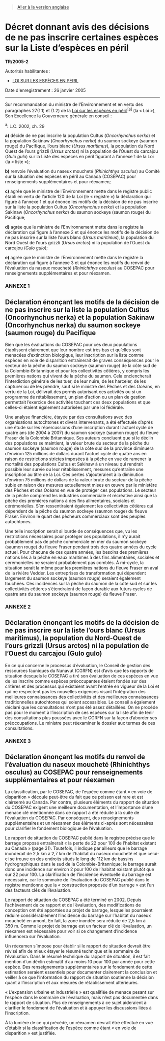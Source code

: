 > [Aller à la version anglaise](/en/Regulations/Statutory%20Instruments/2005/2.md)

# Décret donnant avis des décisions de ne pas inscrire certaines espèces sur la Liste d’espèces en péril

**TR/2005-2**

Autorités habilitantes : 
- [LOI SUR LES ESPÈCES EN PÉRIL](/fr/Lois/Lois%20du%20Canada/2002/ch.%2029.md)

Date d'enregistrement : 26 janvier 2005

----------

Sur recommandation du ministre de l’Environnement et en vertu des paragraphes 27(1.1) et (1.2) de la [Loi sur les espèces en péril](/fr/Lois/Lois%20du%20Canada/2002/ch.%2029.md)<sup><a href='#footnotea_f'>[a]</a></sup> (la « Loi »), Son Excellence la Gouverneure générale en conseil :

<a name='footnotea_f'><sup>a</sup></a>: L.C. 2002, ch. 29<br />

**a)** décide de ne pas inscrire la population Cultus (*Oncorhynchus nerka*) et la population Sakinaw (*Oncorhynchus nerka*) du saumon sockeye (saumon rouge) du Pacifique, l’ours blanc (*Ursus maritimus*), la population du Nord Ouest de l’ours grizzli (*Ursus arctos*) ni la population de l’Ouest du carcajou (*Gulo gulo*) sur la Liste des espèces en péril figurant à l’annexe 1 de la Loi (la « liste »);



**b)** renvoie l’évaluation du naseux moucheté (*Rhinichthys osculus*) au Comité sur la situation des espèces en péril au Canada (COSEPAC) pour renseignements supplémentaires et pour réexamen;



**c)** agrée que le ministre de l’Environnement mette dans le registre public établi en vertu de l’article 120 de la Loi (le « registre ») la déclaration qui figure à l’annexe 1 et qui énonce les motifs de la décision de ne pas inscrire sur la liste la population Cultus (*Oncorhynchus nerka*) et la population Sakinaw (*Oncorhynchus nerka*) du saumon sockeye (saumon rouge) du Pacifique;



**d)** agrée que le ministre de l’Environnement mette dans le registre la déclaration qui figure à l’annexe 2 et qui énonce les motifs de la décision de ne pas inscrire sur la liste l’ours blanc (*Ursus maritimus*), la population du Nord Ouest de l’ours grizzli (*Ursus arctos*) ni la population de l’Ouest du carcajou (*Gulo gulo*);



**e)** agrée que le ministre de l’Environnement mette dans le registre la déclaration qui figure à l’annexe 3 et qui énonce les motifs du renvoi de l’évaluation du naseux moucheté (*Rhinichthys osculus*) au COSEPAC pour renseignements supplémentaires et pour réexamen.






### **ANNEXE 1** 
## Déclaration énonçant les motifs de la décision de ne pas inscrire sur la liste la population Cultus (Oncorhynchus nerka) et la population Sakinaw (Oncorhynchus nerka) du saumon sockeye (saumon rouge) du Pacifique
Bien que les évaluations du COSEPAC pour ces deux populations établissent clairement que leur nombre est très bas et qu’elles sont menacées d’extinction biologique, leur inscription sur la liste comme espèces en voie de disparition entraînerait de graves conséquences pour le secteur de la pêche du saumon sockeye (saumon rouge) de la côte sud de la Colombie-Britannique et pour les collectivités côtières, y compris les premières nations qui vivent de la pêche du saumon. Cela enclencherait l’interdiction générale de les tuer, de leur nuire, de les harceler, de les capturer ou de les prendre, sauf si le ministre des Pêches et des Océans, en vertu de la Loi, délivrait des permis autorisant ces activités ou si un programme de rétablissement, un plan d’action ou un plan de gestion permettait l’exercice des activités touchant ces deux populations et que celles-ci étaient également autorisées par une loi fédérale.


Une analyse financière, étayée par des consultations avec des organisations autochtones et divers intervenants, a été effectuée d’après une étude sur les répercussions d’une inscription durant l’actuel cycle de quatre ans (de 2004 à 2007) du saumon sockeye (saumon rouge) du fleuve Fraser de la Colombie Britannique. Ses auteurs concluent que si le déclin des populations se maintient, la valeur brute du secteur de la pêche du saumon sockeye (saumon rouge) de la côte sud de la province diminuera d’environ 125 millions de dollars durant l’actuel cycle de quatre ans en raison de restrictions strictes imposées à la pêche en vue de ramener la mortalité des populations Cultus et Sakinaw à un niveau qui rendrait possible leur survie ou leur rétablissement, mesures qu’entraîne une inscription au titre de la Loi. Ces pertes s’ajouteraient à la diminution d’environ 75 millions de dollars de la valeur brute du secteur de la pêche subie en raison des mesures actuellement mises en œuvre par le ministère des Pêches et des Océans en vue de protéger ces populations. Le secteur de la pêche comprend les industries commerciale et récréative ainsi que la pêche des premières nations à des fins alimentaires, sociales et cérémonielles. S’en ressentiraient également les collectivités côtières qui dépendent de la pêche du saumon sockeye (saumon rouge) du fleuve Fraser. Environ le quart des pêcheurs commerciaux sont des peuples autochtones.


Une telle inscription serait si lourde de conséquences que, vu les restrictions nécessaires pour protéger ces populations, il n’y aurait probablement pas de pêche commerciale en mer du saumon sockeye (saumon rouge) du fleuve Fraser pendant trois des quatre années du cycle actuel. Pour chacune de ces quatre années, les besoins des premières nations liés à la pêche en eaux maritimes à des fins alimentaires, sociales et cérémonielles ne seraient probablement pas comblés. À mi-cycle, la situation serait la même pour les premières nations du fleuve Fraser en aval de la rivière Vedder. Les entreprises de transformation qui dépendent largement du saumon sockeye (saumon rouge) seraient également touchées. Ces incidences sur la pêche du saumon de la côte sud et sur les collectivités côtières s’étendraient de façon durable aux futurs cycles de quatre ans du saumon sockeye (saumon rouge) du fleuve Fraser.





### **ANNEXE 2** 
## Déclaration énonçant les motifs de la décision de ne pas inscrire sur la liste l’ours blanc (Ursus maritimus), la population du Nord-Ouest de l’ours grizzli (Ursus arctos) ni la population de l’Ouest du carcajou (Gulo gulo)
En ce qui concerne le processus d’évaluation, le Conseil de gestion des ressources fauniques du Nunavut (CGRFN) est d’avis que les rapports de situation desquels le COSEPAC a tiré son évaluation de ces espèces en vue de les inscrire comme espèces préoccupantes étaient fondés sur des critères et des processus qui existaient avant l’entrée en vigueur de la Loi et qui ne respectent pas les nouvelles exigences visant l’intégration des meilleures connaissances des collectivités et des meilleures connaissances traditionnelles autochtones qui soient accessibles. Le conseil a également déclaré que les consultations n’ont pas été assez détaillées. On ne procède pas pour le moment à l’inscription de ces espèces sur la liste afin de tenir des consultations plus poussées avec le CGRFN sur la façon d’aborder ses préoccupations. Le ministre peut réexaminer le dossier aux termes de ces consultations.





### **ANNEXE 3** 
## Déclaration énonçant les motifs du renvoi de l’évaluation du naseux moucheté (Rhinichthys osculus) au COSEPAC pour renseignements supplémentaires et pour réexamen
La classification, par le COSEPAC, de l’espèce comme étant « en voie de disparition » découle peut-être du fait que ce poisson est rare et est clairsemé au Canada. Par contre, plusieurs éléments du rapport de situation du COSEPAC exigent une meilleure documentation, et l’importance d’une menace clé mentionnée dans ce rapport a été réduite à la suite de l’évaluation du COSEPAC. Par conséquent, des renseignements supplémentaires et un réexamen des éléments ci-après sont nécessaires pour clarifier le fondement biologique de l’évaluation.

Le rapport de situation du COSEPAC publié dans le registre précise que le barrage proposé entraînerait « la perte de 22 pour 100 de l’habitat existant au Canada » (page 31). Toutefois, il indique par ailleurs que le barrage inonderait de 2,5 km à 2,7 km de l’habitat du naseux moucheté et que celui-ci se trouve en des endroits situés le long de 112 km de bassins hydrographiques dans le sud de la Colombie-Britannique; le barrage aurait donc une incidence sur environ 2 pour 100 de l’habitat existant plutôt que sur 22 pour 100. La clarification de l’incidence éventuelle du barrage est nécessaire, car le sommaire de l’évaluation du COSEPAC publié dans le registre mentionne que la « construction proposée d’un barrage » est l’un des facteurs clés de l’évaluation.



Le rapport de situation du COSEPAC a été terminé en 2002. Depuis l’achèvement de ce rapport et de l’évaluation, des modifications de conception ont été apportées au projet de barrage, lesquelles pourraient réduire considérablement l’incidence du barrage sur l’habitat du naseux moucheté en amont. En fait, la zone inondée sera réduite de 2,5 km à 350 m. Comme le projet de barrage est un facteur clé de l’évaluation, un réexamen est nécessaire pour voir si ce changement d’incidence influencera sur l’évaluation.



Un réexamen s’impose pour établir si le rapport de situation devrait être révisé afin de mieux étayer le résumé technique et le sommaire de l’évaluation. Dans le résumé technique du rapport de situation, il est fait mention d’un déclin estimatif d’au moins 10 pour 100 par année pour cette espèce. Des renseignements supplémentaires sur le fondement de cette estimation seraient essentiels pour documenter clairement la conclusion et veiller à ce que l’information du rapport de situation soutienne la décision quant à l’inscription et aux mesures de rétablissement ultérieures.



« L’expansion urbaine et industrielle » est qualifiée de menace pesant sur l’espèce dans le sommaire de l’évaluation, mais n’est pas documentée dans le rapport de situation. Plus de renseignements à ce sujet aideraient à clarifier le fondement de l’évaluation et à appuyer les discussions liées à l’inscription.



À la lumière de ce qui précède, un réexamen devrait être effectué en vue d’établir si la classification de l’espèce comme étant « en voie de disparition » est justifiée.





